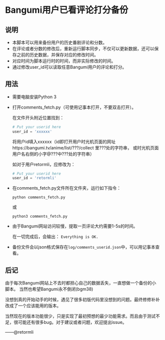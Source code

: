 # Bangumi用户已看评论打分备份
## 说明
- 本脚本可以用来备份用户的历史番剧评论和分数。
- 在评论或者分数的修改后，重新运行脚本同步，不仅可以更新数据，还可以保存之前的历史数据，并保存对应的修改时间。
- 对应时间为脚本运行时的时间，而非实际修改的时间。
- 通过修改user_id可以读取任意Bangumi用户的评论和打分。

## 用法
- 需要电脑安装Python 3
- 打开comments_fetch.py（可使用记事本打开，不要双击打开）。

    在文件开头附近位置找到：

    ```python
    # Put your userid here
    user_id = 'xxxxxx'
    ```
  将用户id填入xxxxxx（id即打开用户时光机页面的网址https://bangumi.tv/anime/list/???/collect 里???处的字符串，
  或时光机页面用户名右侧的小字@???中???处的字符串）
  
  如对于用户retormli，应修改为：
    ```python
    # Put your userid here
    user_id = 'retormli'
    ```
- 在comments_fetch.py文件所在文件夹，运行如下指令：

    ```python comments_fetch.py```
    
    或
    
    ```python3 comments_fetch.py```

- 由于Bangumi网站访问较慢，提取一页评论大约需要1-5s的时间。
    
    在一切完成后，会输出：
    ```Everything is OK.```
- 备份文件会以json格式保存在```log/comments_userid.json```中，可以用记事本查看。

## 后记

由于每次Bangumi网站上不去时都担心自己的数据丢失，一直想做一个备份的小脚本。
当然也希望Bangumi永不倒闭(bgm38)

没想到真的开始动手的时候，遇见了很多初版代码里没想到的问题。最终修修补补改成了一个应该能用的版本。

当然现在的版本功能很少，只是实现了最初预想的最少功能需求。而且由于测试不足，很可能还有很多bug。对于建议或者问题，欢迎提出issue。

——@retormli
